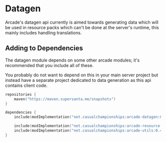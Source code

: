 # Datagen

Arcade's datagen api currently is aimed towards generating data which will be used in
resource packs which can't be done at the server's runtime, this mainly includes handling
translations.

## Adding to Dependencies

The datagen module depends on some other arcade modules; it's recommended that you
include all of these.

You probably do not want to depend on this in your main server project but instead
have a separate project dedicated to data generation as this api contains client code.

```kts
repositories {
    maven("https://maven.supersanta.me/snapshots")
}

dependencies {
    include(modImplementation("net.casualchampionships:arcade-datagen:0.4.0-alpha.16+1.21.4")!!)

    include(modImplementation("net.casualchampionships:arcade-resource-pack:0.4.0-alpha.16+1.21.4")!!)
    include(modImplementation("net.casualchampionships:arcade-utils:0.4.0-alpha.16+1.21.4")!!)
}
```
